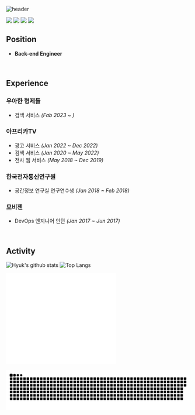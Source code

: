 
![header](https://capsule-render.vercel.app/api?type=rounded&color=gradient&text=Jinhyuk%20Park&height=150&fontSize=100&fontColor=#FFFFFF)

<!-- 
type : wave, egg, shark, slice, rect, soft, rounded, sylinder, waving, transparent
text : %20 띄어쓰기
--> 
<p align="left"> 
  <img src="https://img.shields.io/badge/java-007396?style=for-the-badge&logo=java&logoColor=white">
  <img src="https://img.shields.io/badge/javascript-F7DF1E?style=for-the-badge&logo=javascript&logoColor=black">
  <img src="https://img.shields.io/badge/spring-6DB33F?style=for-the-badge&logo=spring&logoColor=white">
  <img src="https://img.shields.io/badge/git-F05032?style=for-the-badge&logo=git&logoColor=white">
</p>

## Position
- **Back-end Engineer**

<br/>

## Experience
### 우아한 형제들
- 검색 서비스 *(Fab 2023 ~ )*

### 아프리카TV
- 광고 서비스 *(Jan 2022 ~ Dec 2022)*
- 검색 서비스 *(Jan 2020 ~ May 2022)*
- 전사 웹 서비스 *(May 2018 ~ Dec 2019)*

### 한국전자통신연구원
- 공간정보 연구실 연구연수생 *(Jan 2018 ~ Feb 2018)*

### 모비젠
- DevOps 엔지니어 인턴 *(Jan 2017 ~ Jun 2017)*

<br/>

## Activity
![Hyuk's github stats](https://github-readme-stats.vercel.app/api?username=JinHyukParkk&show_icons=true&theme=merko)
![Top Langs](https://github-readme-stats.vercel.app/api/top-langs/?username=JinHyukParkk&layout=compact&theme=merko)


<img src="/github-metrics.svg" alt="Metrics" width="60%">


<a href=#><img src="contributions.svg"></a>
